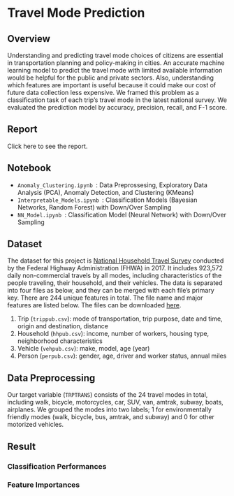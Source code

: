 # Travel Mode Prediction

## Overview

Understanding and predicting travel mode choices of citizens are essential in transportation planning and policy-making in cities. An accurate machine learning model to predict the travel mode with limited available information would be helpful for the public and private sectors. Also, understanding which features are important is useful because it could make our cost of future data collection less expensive. We framed this problem as a classification task of each trip’s travel mode in the latest national survey. We evaluated the prediction model by accuracy, precision, recall, and F-1 score.

## Report

Click here to see the report.

## Notebook
- `Anomaly_Clustering.ipynb `: Data Preprossesing, Exploratory Data Analysis (PCA), Anomaly Detection, and Clustering (KMeans)
- `Interpretable_Models.ipynb `: Classification Models (Bayesian Networks, Random Forest) with Down/Over Sampling
- `NN_Model.ipynb `: Classification Model (Neural Network) with Down/Over Sampling

## Dataset

The dataset for this project is [National Household Travel Survey](https://nhts.ornl.gov/) conducted by the Federal Highway Administration (FHWA) in 2017. It includes 923,572 daily non-commercial travels by all modes, including characteristics of the people traveling, their household, and their vehicles. 
The data is separated into four files as below, and they can be merged with each file’s primary key. There are 244 unique features in total. The file name and major features are listed below. The files can be downloaded [here](https://nhts.ornl.gov/downloads).
   
1. Trip (`trippub.csv`): mode of transportation, trip purpose, date and time, origin and destination, distance
2. Household (`hhpub.csv`): income, number of workers, housing type, neighborhood characteristics
3. Vehicle (`vehpub.csv`): make, model, age (year)
4. Person (`perpub.csv`): gender, age, driver and worker status, annual miles

## Data Preprocessing
Our target variable (`TRPTRANS`) consists of the 24 travel modes in total, including walk, bicycle, motorcycles, car, SUV, van, amtrak, subway, boats, airplanes. We grouped the modes into two labels; 1 for environmentally friendly modes (walk, bicycle, bus, amtrak, and subway) and 0 for other motorized vehicles. 

## Result

### Classification Performances

### Feature Importances
